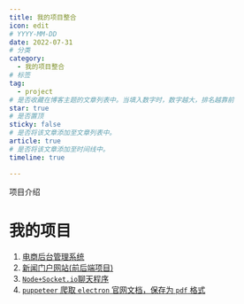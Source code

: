 ```yaml
---
title: 我的项目整合
icon: edit
# YYYY-MM-DD
date: 2022-07-31
# 分类
category:
  - 我的项目整合
# 标签
tag:
  - project
# 是否收藏在博客主题的文章列表中。当填入数字时，数字越大，排名越靠前
star: true
# 是否置顶
sticky: false
# 是否将该文章添加至文章列表中。
article: true
# 是否将该文章添加至时间线中。
timeline: true

---
```


项目介绍

<!-- more -->

# 我的项目

1. [电商后台管理系统](/posts/project/vue-shop/README.md)
2. [新闻门户网站(前后端项目)](/posts/project/newsinfo/README.md)
3. [`Node+Socket.io`聊天程序 ](/posts/project/socket-chat/README.md)
4. [`puppeteer` 爬取 `electron` 官网文档，保存为 `pdf` 格式](/posts/project/puppeteer-electron-pdf/README.md)





